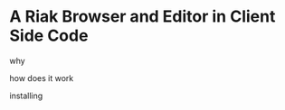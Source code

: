A Riak Browser and Editor in Client Side Code
=================

why

how does it work

installing


